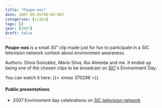 ```yaml
---
title: "Poupe-nos"
date: 2007-06-05T00:00:00Z
categories: [video]
tags: []
year: [2007]
draft: false
---
```


**Poupe-nos** is a small 30" clip made just for fun to participate in a SIC television network contest about environment awareness.
<!--more-->

Authors: Sílvia González, Mário Silva, Rui Almeida and me. It ended up being one of the chosen clips to be broadcast on [SIC][1]'s Environment Day.

You can watch it here:
{{< vimeo 370296 >}}

#### Public presentations

* 2007 Environment day celebrations on [SIC television network][1]

[1]: http://www.sic.pt
